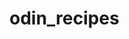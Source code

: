# odin_recipes
<!-- first html & css project of the TOP course
I will build a muscle memory of html & css by the end of this course -->
